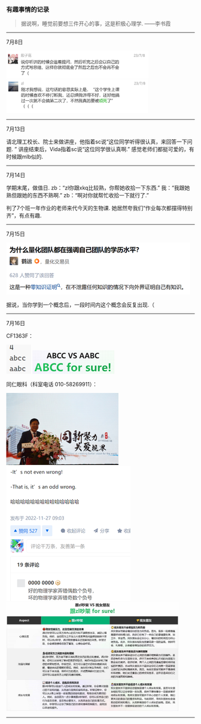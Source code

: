### 有趣事情的记录

> 据说啊，睡觉前要想三件开心的事，这是积极心理学. ——李书霞

---

7月8日

<img src="img\image-20230714172914864.png" alt="image-20230714172914864" style="zoom:50%;" />

<img src="img\image-20230714172917152.png" alt="image-20230714172917152" style="zoom:50%;" />

---

7月13日

请北理工校长、院士来做讲座，他指着sc说“这位同学听得很认真，来回答一下问题. ” 讲座结束后，Vida指着sc说“这位同学很认真啊.” 感觉老师们都挺可爱的，有时候跟mlb似的. 

---

7月14日

学期末尾，做值日. zb：“zl你跟xkq比较熟，你帮她收拾一下东西.” 我：“我跟她熟但跟她的东西不熟啊.” zb：“啊对你就帮忙收拾一下就行了.” 

判了7个班一年作业的老师来代今天的生物课. 她居然夸我们“作业每次都摆得特别齐”，有点有趣. 

---

7月15日

<img src="img\image-20230715154942151.png" alt="image-20230715154942151" style="zoom:50%;" />

据说，当你学到一个概念后，一段时间内这个概念会反复出现.（

---

7月16日

CF1363F：

<img src="img\image-20230716194022775.png" alt="image-20230716194022775" style="zoom:67%;" />

<img src="img\image-20230716193747937.png" alt="image-20230716193747937" style="zoom: 50%;" />

同仁眼科（科室电话 010-58269911）：

<img src="img\156363840534968637466371819.png" style="zoom:67%;" />

<img src="img\image-20230716214133114.png" alt="image-20230716214133114" style="zoom: 50%;" />

<img src="img\image-20230716214336364.png" alt="image-20230716214336364" style="zoom: 45%;" />

---


